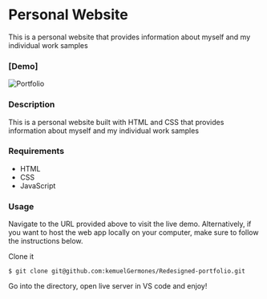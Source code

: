 # Personal Website

This is a personal website that provides information about myself and my individual work samples

### [Demo]

![Portfolio](https://res.cloudinary.com/de9dxfdav/image/upload/v1677567016/Project%20Promotion/Screenshot_2023-02-28_144824_vwgugl.jpg)

### Description

This is a personal website built with HTML and CSS that provides information about myself and my individual work samples

### Requirements

- HTML
- CSS
- JavaScript

### Usage

Navigate to the URL provided above to visit the live demo. Alternatively, if you want to host the web app locally on your computer, make sure to follow the instructions below.

Clone it

```
$ git clone git@github.com:kemuelGermones/Redesigned-portfolio.git
```

Go into the directory, open live server in VS code and enjoy!
